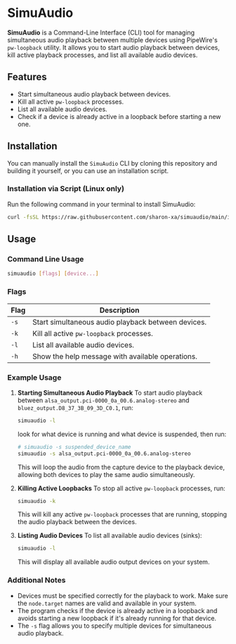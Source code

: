 # SimuAudio

**SimuAudio** is a Command-Line Interface (CLI) tool for managing simultaneous audio playback between multiple devices using PipeWire's `pw-loopback` utility. It allows you to start audio playback between devices, kill active playback processes, and list all available audio devices.

## Features

- Start simultaneous audio playback between devices.
- Kill all active `pw-loopback` processes.
- List all available audio devices.
- Check if a device is already active in a loopback before starting a new one.

## Installation

You can manually install the `SimuAudio` CLI by cloning this repository and building it yourself, or you can use an installation script.

### Installation via Script (Linux only)

Run the following command in your terminal to install SimuAudio:

```bash
curl -fsSL https://raw.githubusercontent.com/sharon-xa/simuaudio/main/install.sh | sudo bash
```

## Usage

### Command Line Usage

```bash
simuaudio [flags] [device...]
```

### Flags

| Flag        | Description                                                         |
|-------------|---------------------------------------------------------------------|
| `-s`        | Start simultaneous audio playback between devices.                 |
| `-k`        | Kill all active `pw-loopback` processes.                           |
| `-l`        | List all available audio devices.                                  |
| `-h`        | Show the help message with available operations.                   |

### Example Usage

1. **Starting Simultaneous Audio Playback**
   To start audio playback between `alsa_output.pci-0000_0a_00.6.analog-stereo` and `bluez_output.D8_37_3B_09_3D_C0.1`, run:
   ```bash
   simuaudio -l
   ```
   look for what device is running and what device is suspended, then run:
   ```bash
   # simuaudio -s suspended_device_name
   simuaudio -s alsa_output.pci-0000_0a_00.6.analog-stereo
   ```


   This will loop the audio from the capture device to the playback device, allowing both devices to play the same audio simultaneously.

2. **Killing Active Loopbacks**
   To stop all active `pw-loopback` processes, run:
   ```bash
   simuaudio -k
   ```

   This will kill any active `pw-loopback` processes that are running, stopping the audio playback between the devices.

3. **Listing Audio Devices**
   To list all available audio devices (sinks):
   ```bash
   simuaudio -l
   ```

   This will display all available audio output devices on your system.

### Additional Notes

- Devices must be specified correctly for the playback to work. Make sure the `node.target` names are valid and available in your system.
- The program checks if the device is already active in a loopback and avoids starting a new loopback if it's already running for that device.
- The `-s` flag allows you to specify multiple devices for simultaneous audio playback.
